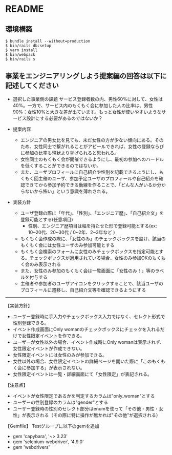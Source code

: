 # README

## 環境構築
```
$ bundle install --without=production
$ bin/rails db:setup
$ yarn install
$ bin/webpack
$ bin/rails s
```

## 事業をエンジニアリングしよう提案編の回答は以下に記述してください
* 選択した事業側の課題
  サービス登録者数の内、男性60%に対して、女性は40%。一方で、サービス内のもくもく会に参加した人の比率は、男性90%：女性10%と大きな差が出ています。もっと女性が使いやすいようなサービス設計にする必要があるのではないか？

* 提案内容
  * エンジニアの男女比を見ても、未だ女性の方が少ない傾向にある。そのため、女性同士で繋がれることがアピールできれば、女性の登録ならびに参加の比率も現状より挙げられると思われる。
  * 女性同士のもくもく会が開催できるようにし、最初の参加へのハードルを低くすることができるのではないか。
  * また、ユーザプロフィールに自己紹介や性別を記載できるようにし、もくもく回主催のユーザ、参加予定ユーザのプロフィールや自己紹介を確認できてから参加予約できる動線を作ることで、「どんな人がいるか分からないから怖い」という意識を薄れされる。

* 実装方針
  * ユーザ登録の際に「年代」、「性別」、「エンジニア歴」、「自己紹介文」を登録可能とする(任意項目)
    * 性別、エンジニア歴項目は幅を持たせた形で登録可能とする(ex: 10~20代、20~30代 / 0~2年、2~3年など )
  * もくもく会作成の際に、「女性のみ」のチェックボックスを設け、該当のもくもく会には女性ユーザのみ参加可能とする
  * もくもく会検索のフォームに女性のみチェックボックスを指定可能とする。チェックボックスが適用されている場合、女性のみ参加OKのもくもく会のみ表示される
  * また、女性のみ参加のもくもく会は一覧画面に「女性のみ！」等のラベルを付与する
  * 主催者や参加者のユーザアイコンをクリックすることで、該当ユーザのプロフィールに遷移し、自己紹介文等を確認できるようにする

---
【実装方針】
- ユーザー登録時に手入力やチェックボックス入力ではなく、セレクト形式で性別登録できる。
- イベント作成画面にOnly womanのチェックボックスにチェックを入れるだけで女性限定イベントを作できる。
- ユーザーが女性以外の場合、イベント作成時にOnly womanは表示されず、女性限定イベントが作成できない。
- 女性限定イベントには女性のみが参加できる。
- 女性以外の場合、女性限定イベントの詳細ページを開いた際に「このもくもく会に参加する」が表示されない。
- 女性限定イベントは一覧・詳細画面にて「女性限定」が表記される。

【注意点】
- イベントが女性限定であるかを判定するカラムは"only_woman"とする
- ユーザーの性別登録のカラムは"gender"とする
- ユーザー登録時の性別のセレクト部分はenumを使って「その他・男性・女性」が表示される（その際に特に操作が無かれば"その他"が選択される）
    
【Gemfile】
Testグループに以下のgemを追加
- gem 'capybara', '~> 3.23'
- gem 'selenium-webdriver', '4.9.0'
- gem 'webdrivers'
